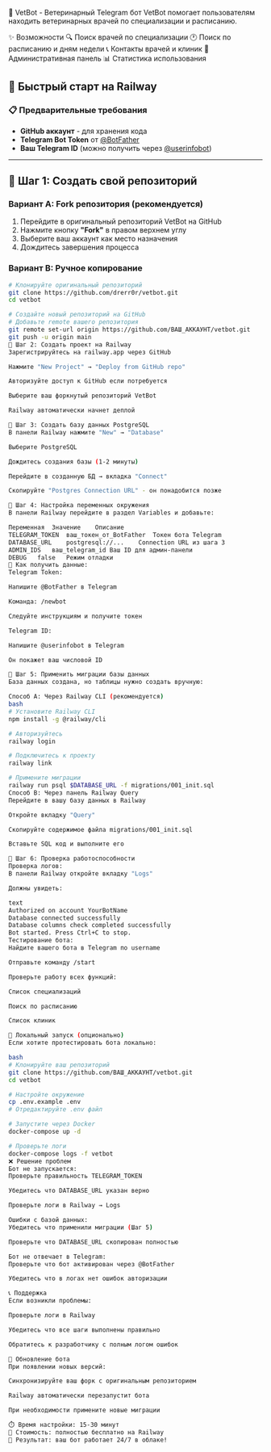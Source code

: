 🐾 VetBot - Ветеринарный Telegram бот
VetBot помогает пользователям находить ветеринарных врачей по специализации и расписанию.

✨ Возможности
🔍 Поиск врачей по специализации
🕐 Поиск по расписанию и дням недели
📞 Контакты врачей и клиник
👥 Административная панель
📊 Статистика использования

## 🚀 Быстрый старт на Railway

### 📋 Предварительные требования
- **GitHub аккаунт** - для хранения кода
- **Telegram Bot Token** от [@BotFather](https://t.me/BotFather)
- **Ваш Telegram ID** (можно получить через [@userinfobot](https://t.me/userinfobot))

---

## 🎯 Шаг 1: Создать свой репозиторий

### Вариант A: Fork репозитория (рекомендуется)
1. Перейдите в оригинальный репозиторий VetBot на GitHub
2. Нажмите кнопку **"Fork"** в правом верхнем углу
3. Выберите ваш аккаунт как место назначения
4. Дождитесь завершения процесса

### Вариант B: Ручное копирование
```bash
# Клонируйте оригинальный репозиторий
git clone https://github.com/drerr0r/vetbot.git
cd vetbot

# Создайте новый репозиторий на GitHub
# Добавьте remote вашего репозитория
git remote set-url origin https://github.com/ВАШ_АККАУНТ/vetbot.git
git push -u origin main
🎯 Шаг 2: Создать проект на Railway
Зарегистрируйтесь на railway.app через GitHub

Нажмите "New Project" → "Deploy from GitHub repo"

Авторизуйте доступ к GitHub если потребуется

Выберите ваш форкнутый репозиторий VetBot

Railway автоматически начнет деплой

🎯 Шаг 3: Создать базу данных PostgreSQL
В панели Railway нажмите "New" → "Database"

Выберите PostgreSQL

Дождитесь создания базы (1-2 минуты)

Перейдите в созданную БД → вкладка "Connect"

Скопируйте "Postgres Connection URL" - он понадобится позже

🎯 Шаг 4: Настройка переменных окружения
В панели Railway перейдите в раздел Variables и добавьте:

Переменная	Значение	Описание
TELEGRAM_TOKEN	ваш_токен_от_BotFather	Токен бота Telegram
DATABASE_URL	postgresql://...	Connection URL из шага 3
ADMIN_IDS	ваш_telegram_id	Ваш ID для админ-панели
DEBUG	false	Режим отладки
🔧 Как получить данные:
Telegram Token:

Напишите @BotFather в Telegram

Команда: /newbot

Следуйте инструкциям и получите токен

Telegram ID:

Напишите @userinfobot в Telegram

Он покажет ваш числовой ID

🎯 Шаг 5: Применить миграции базы данных
База данных создана, но таблицы нужно создать вручную:

Способ A: Через Railway CLI (рекомендуется)
bash
# Установите Railway CLI
npm install -g @railway/cli

# Авторизуйтесь
railway login

# Подключитесь к проекту
railway link

# Примените миграции
railway run psql $DATABASE_URL -f migrations/001_init.sql
Способ B: Через панель Railway Query
Перейдите в вашу базу данных в Railway

Откройте вкладку "Query"

Скопируйте содержимое файла migrations/001_init.sql

Вставьте SQL код и выполните его

🎯 Шаг 6: Проверка работоспособности
Проверка логов:
В панели Railway откройте вкладку "Logs"

Должны увидеть:

text
Authorized on account YourBotName
Database connected successfully
Database columns check completed successfully
Bot started. Press Ctrl+C to stop.
Тестирование бота:
Найдите вашего бота в Telegram по username

Отправьте команду /start

Проверьте работу всех функций:

Список специализаций

Поиск по расписанию

Список клиник

🐳 Локальный запуск (опционально)
Если хотите протестировать бота локально:

bash
# Клонируйте ваш репозиторий
git clone https://github.com/ВАШ_АККАУНТ/vetbot.git
cd vetbot

# Настройте окружение
cp .env.example .env
# Отредактируйте .env файл

# Запустите через Docker
docker-compose up -d

# Проверьте логи
docker-compose logs -f vetbot
❌ Решение проблем
Бот не запускается:
Проверьте правильность TELEGRAM_TOKEN

Убедитесь что DATABASE_URL указан верно

Проверьте логи в Railway → Logs

Ошибки с базой данных:
Убедитесь что применили миграции (Шаг 5)

Проверьте что DATABASE_URL скопирован полностью

Бот не отвечает в Telegram:
Проверьте что бот активирован через @BotFather

Убедитесь что в логах нет ошибок авторизации

📞 Поддержка
Если возникли проблемы:

Проверьте логи в Railway

Убедитесь что все шаги выполнены правильно

Обратитесь к разработчику с полным логом ошибок

🔄 Обновление бота
При появлении новых версий:

Синхронизируйте ваш форк с оригинальным репозиторием

Railway автоматически перезапустит бота

При необходимости примените новые миграции

⏱️ Время настройки: 15-30 минут
💸 Стоимость: полностью бесплатно на Railway
🚀 Результат: ваш бот работает 24/7 в облаке!
